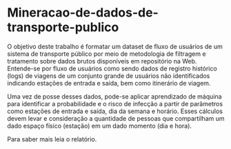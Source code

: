 # Mineracao-de-dados-de-transporte-publico

O objetivo deste trabalho é formatar um dataset de fluxo de usuários de um sistema de transporte público por meio de metodologia de filtragem e tratamento sobre dados brutos disponíveis em repositório na Web. Entende-se por fluxo de usuários como sendo dados de registro histórico (logs) de viagens de um conjunto grande de usuários não identificados indicando estações de entrada e saída, bem como itinerário de viagem. 

Uma vez de posse desses dados, pode-se aplicar aprendizado de máquina para identificar a probabilidade e o risco de infecção a partir de parâmetros como estações de entrada e saída, dia da semana e horário. Esses cálculos devem levar e consideração a quantidade de pessoas que compartilham um dado espaço físico (estação) em um dado momento (dia e hora).

Para saber mais leia o relatório.
